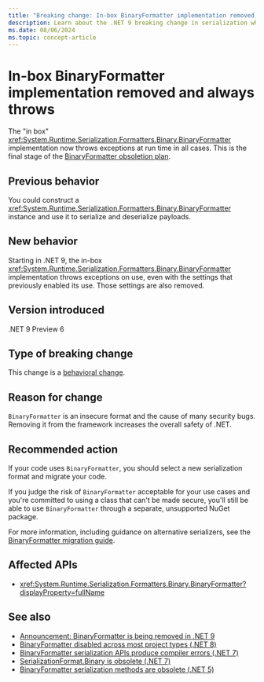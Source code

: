 ```yaml
---
title: "Breaking change: In-box BinaryFormatter implementation removed and always throws"
description: Learn about the .NET 9 breaking change in serialization where the in-box BinaryFormatter implementation was removed and always throws exceptions.
ms.date: 08/06/2024
ms.topic: concept-article
---
```

# In-box BinaryFormatter implementation removed and always throws

The "in box" <xref:System.Runtime.Serialization.Formatters.Binary.BinaryFormatter> implementation now throws exceptions at run time in all cases. This is the final stage of the [BinaryFormatter obsoletion plan](https://github.com/dotnet/designs/blob/main/accepted/2020/better-obsoletion/binaryformatter-obsoletion.md).

## Previous behavior

You could construct a <xref:System.Runtime.Serialization.Formatters.Binary.BinaryFormatter> instance and use it to serialize and deserialize payloads.

## New behavior

Starting in .NET 9, the in-box <xref:System.Runtime.Serialization.Formatters.Binary.BinaryFormatter> implementation throws exceptions on use, even with the settings that previously enabled its use. Those settings are also removed.

## Version introduced

.NET 9 Preview 6

## Type of breaking change

This change is a [behavioral change](../../categories.md#behavioral-change).

## Reason for change

`BinaryFormatter` is an insecure format and the cause of many security bugs. Removing it from the framework increases the overall safety of .NET.

## Recommended action

If your code uses `BinaryFormatter`, you should select a new serialization format and migrate your code.

If you judge the risk of `BinaryFormatter` acceptable for your use cases and you're committed to using a class that can't be made secure, you'll still be able to use `BinaryFormatter` through a separate, unsupported NuGet package.

For more information, including guidance on alternative serializers, see the [BinaryFormatter migration guide](../../../../standard/serialization/binaryformatter-migration-guide/index.md).

## Affected APIs

- <xref:System.Runtime.Serialization.Formatters.Binary.BinaryFormatter?displayProperty=fullName>

## See also

- [Announcement: BinaryFormatter is being removed in .NET 9](https://github.com/dotnet/runtime/issues/98245)
- [BinaryFormatter disabled across most project types (.NET 8)](../8.0/binaryformatter-disabled.md)
- [BinaryFormatter serialization APIs produce compiler errors (.NET 7)](../7.0/binaryformatter-apis-produce-errors.md)
- [SerializationFormat.Binary is obsolete (.NET 7)](../7.0/serializationformat-binary.md)
- [BinaryFormatter serialization methods are obsolete (.NET 5)](../5.0/binaryformatter-serialization-obsolete.md)
